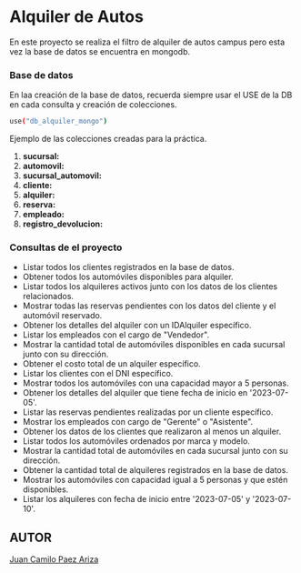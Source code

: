 # Alquiler de Autos
En este proyecto se realiza el filtro de alquiler de autos campus pero esta vez la base de datos se encuentra en mongodb.

### Base de datos

En laa creación de la base de datos, recuerda siempre usar el USE de la DB en cada consulta y creación de colecciones.

```bash
use("db_alquiler_mongo")
```

Ejemplo de las colecciones creadas para la práctica.

1. **sucursal:**
2. **automovil:**
3. **sucursal_automovil:**
4. **cliente:**
5. **alquiler:**
6. **reserva:**
7. **empleado:**
8. **registro_devolucion:**

### Consultas de el proyecto

- Listar todos los clientes registrados en la base de datos.
- Obtener todos los automóviles disponibles para alquiler.
- Listar todos los alquileres activos junto con los datos de los clientes relacionados.
- Mostrar todas las reservas pendientes con los datos del cliente y el automóvil reservado.
- Obtener los detalles del alquiler con un IDAlquiler específico.
- Listar los empleados con el cargo de "Vendedor".
- Mostrar la cantidad total de automóviles disponibles en cada sucursal junto con su dirección.
- Obtener el costo total de un alquiler específico.
- Listar los clientes con el DNI específico.
- Mostrar todos los automóviles con una capacidad mayor a 5 personas.
- Obtener los detalles del alquiler que tiene fecha de inicio en '2023-07-05'.
- Listar las reservas pendientes realizadas por un cliente específico.
- Mostrar los empleados con cargo de "Gerente" o "Asistente".
- Obtener los datos de los clientes que realizaron al menos un alquiler.
- Listar todos los automóviles ordenados por marca y modelo.
- Mostrar la cantidad total de automóviles en cada sucursal junto con su dirección.
- Obtener la cantidad total de alquileres registrados en la base de datos.
- Mostrar los automóviles con capacidad igual a 5 personas y que estén disponibles.
- Listar los alquileres con fecha de inicio entre '2023-07-05' y '2023-07-10'.


## AUTOR

[Juan Camilo Paez Ariza](https://github.com/AoKuangg)